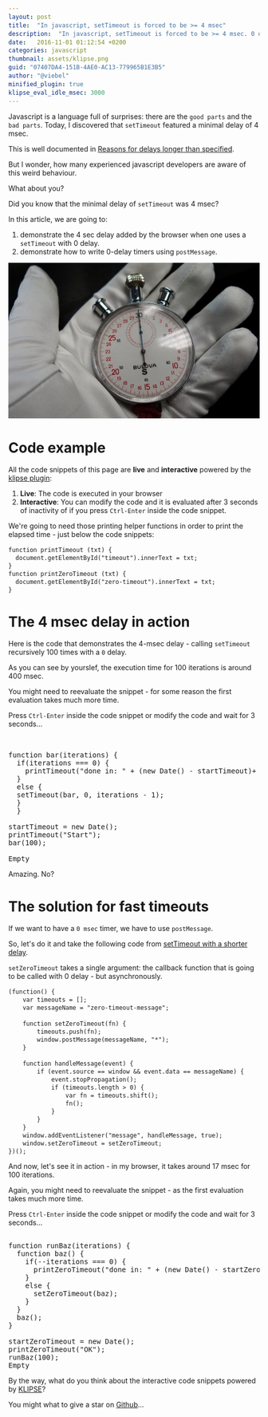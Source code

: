 ```yaml
---
layout: post
title:  "In javascript, setTimeout is forced to be >= 4 msec"
description:  "In javascript, setTimeout is forced to be >= 4 msec. 0 delay timer. postMessage. asynchronous."
date:   2016-11-01 01:12:54 +0200
categories: javascript
thumbnail: assets/klipse.png
guid: "07407DA4-151B-4AE0-AC13-779965B1E3B5"
author: "@viebel"
minified_plugin: true
klipse_eval_idle_msec: 3000
---
```


Javascript is a language full of surprises: there are the `good parts` and the `bad parts`. Today, I discovered that `setTimeout` featured a minimal delay of 4 msec.

This is well documented in [Reasons for delays longer than specified](https://developer.mozilla.org/en-US/docs/Web/API/WindowTimers/setTimeout#Reasons_for_delays_longer_than_specified).

But I wonder, how many experienced javascript developers are aware of this weird behaviour.

What about you?

Did you know that the minimal delay of `setTimeout` was 4 msec?


In this article, we are going to:

1. demonstrate the 4 sec delay added by the browser when one uses a `setTimeout` with 0 delay.
2. demonstrate how to write 0-delay timers using `postMessage`.

![Stop](/assets/stopwatch.jpg)

# Code example

All the code snippets of this page are **live** and **interactive** powered by the [klipse plugin](https://github.com/viebel/klipse):

1. **Live**: The code is executed in your browser
2. **Interactive**: You can modify the code and it is evaluated after 3 seconds of inactivity of if you press `Ctrl-Enter` inside the code snippet.


We're going to need those printing helper functions in order to print the elapsed time - just below the code snippets:


~~~klipse-eval-js
function printTimeout (txt) {
  document.getElementById("timeout").innerText = txt;
}
function printZeroTimeout (txt) {
  document.getElementById("zero-timeout").innerText = txt;
}
~~~

# The 4 msec delay in action

Here is the  code that demonstrates the 4-msec delay - calling `setTimeout` recursively 100 times with a `0` delay.

As you can see by yourslef, the execution time for 100 iterations is around 400 msec.

You might need to reevaluate the snippet - for some reason the first evaluation takes much more time.

Press `Ctrl-Enter` inside the code snippet or modify the code and wait for 3 seconds...


<pre><div class="language-klipse-eval-js">

function bar(iterations) {
  if(iterations === 0) {
    printTimeout("done in: " + (new Date() - startTimeout)+ " msec")
  }
  else {
  setTimeout(bar, 0, iterations - 1);
  }
  }

startTimeout = new Date();
printTimeout("Start");
bar(100);

</div><div id="timeout">Empty</div></pre>


Amazing. No?

# The solution for fast timeouts

If we want to have a `0 msec` timer, we have to use `postMessage`.

So, let's do it and take the following code from [setTimeout with a shorter delay](https://dbaron.org/log/20100309-faster-timeouts).

`setZeroTimeout` takes a single argument: the callback function that is going to be called with 0 delay - but asynchronously.

~~~klipse-eval-js
(function() {
    var timeouts = [];
    var messageName = "zero-timeout-message";

    function setZeroTimeout(fn) {
        timeouts.push(fn);
        window.postMessage(messageName, "*");
    }

    function handleMessage(event) {
        if (event.source == window && event.data == messageName) {
            event.stopPropagation();
            if (timeouts.length > 0) {
                var fn = timeouts.shift();
                fn();
            }
        }
    }
    window.addEventListener("message", handleMessage, true);
    window.setZeroTimeout = setZeroTimeout;
})();
~~~

And now, let's see it in action - in my browser, it takes around 17 msec for 100 iterations.

Again, you might need to reevaluate the snippet - as the first evaluation takes much more time.

Press `Ctrl-Enter` inside the code snippet or modify the code and wait for 3 seconds...

<pre><div class="language-klipse-eval-js">
function runBaz(iterations) {
  function baz() {
    if(--iterations === 0) {
      printZeroTimeout("done in: " + (new Date() - startZeroTimeout) + " msec")
    }
    else {
      setZeroTimeout(baz);
    }
  }
  baz();
}

startZeroTimeout = new Date();
printZeroTimeout("OK");
runBaz(100);
</div><div id="zero-timeout">Empty</div></pre>



By the way, what do you think about the interactive code snippets powered by [KLIPSE](https://github.com/viebel/klipse)?

You might what to give a star on [Github](https://github.com/viebel/klipse)...
